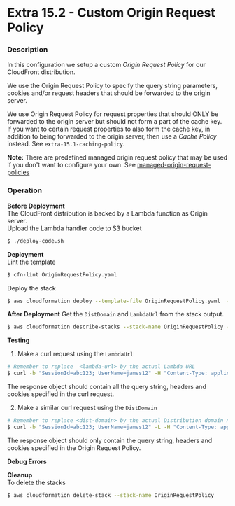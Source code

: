 # Extra 15.2 - Custom Origin Request Policy

### Description

In this configuration we setup a custom _Origin Request Policy_ for our CloudFront distribution.

We use the Origin Request Policy to specify the query string parameters, cookies and/or request headers that should be forwarded to the origin server.

We use Origin Request Policy for request properties that should ONLY be forwarded to the origin server but should not form a part of the cache key.  
If you want to certain request properties to also form the cache key, in addition to being forwarded to the origin server, then use a _Cache Policy_ instead. See `extra-15.1-caching-policy`.

**Note:** There are predefined managed origin request policy that may be used if you don't want to configure your own. See [managed-origin-request-policies](https://docs.aws.amazon.com/AmazonCloudFront/latest/DeveloperGuide/using-managed-origin-request-policies.html)

### Operation

**Before Deployment**  
The CloudFront distribution is backed by a Lambda function as Origin server.  
Upload the Lambda handler code to S3 bucket

```bash
$ ./deploy-code.sh
```

**Deployment**  
Lint the template

```bash
$ cfn-lint OriginRequestPolicy.yaml
```

Deploy the stack

```bash
$ aws cloudformation deploy --template-file OriginRequestPolicy.yaml  --stack-name OriginRequestPolicy --capabilities CAPABILITY_IAM
```

**After Deployment**
Get the `DistDomain` and `LambdaUrl` from the stack output.

```bash
$ aws cloudformation describe-stacks --stack-name OriginRequestPolicy --query "Stacks[0].Outputs" --no-cli-pager
```

**Testing**

1. Make a curl request using the `LambdaUrl`

```bash
# Remember to replace  <lambda-url> by the actual Lambda URL
$ curl -b "SessionId=abc123; UserName=james12" -H "Content-Type: application/json" -H "X-API-Token: sjajskjasas" -H "x-api-key: asklakslaks"  -H "Authorization: Bearer ashaksjks" <lambda-url>\?name\=Chucks\&page\=12 > lambda-url-response.json
```

The response object should contain all the query string, headers and cookies specified in the curl request.

2. Make a similar curl request using the `DistDomain`

```bash
# Remember to replace <dist-domain> by the actual Distribution domain name
$ curl -b "SessionId=abc123; UserName=james12" -L -H "Content-Type: application/json" -H "X-API-Token: sjajskjasas" -H "x-api-key: asklakslaks"  -H "Authorization: Bearer ashaksjks" <dist-domain>\?name\=Chucks\&page\=12
```

The response object should only contain the query string, headers and cookies specified in the Origin Request Policy.

**Debug Errors**

**Cleanup**  
To delete the stacks

```bash
$ aws cloudformation delete-stack --stack-name OriginRequestPolicy
```
